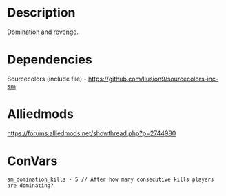 # Description
Domination and revenge.

# Dependencies
Sourcecolors (include file) - https://github.com/Ilusion9/sourcecolors-inc-sm

# Alliedmods
https://forums.alliedmods.net/showthread.php?p=2744980

# ConVars
```
sm_domination_kills - 5 // After how many consecutive kills players are dominating?
```

